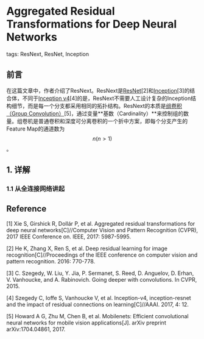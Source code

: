 # Aggregated Residual Transformations for Deep Neural Networks

tags: ResNext, ResNet, Inception

## 前言

在这篇文章中，作者介绍了ResNext。ResNext是[ResNet]()[2]和[Inception](https://senliuy.gitbooks.io/advanced-deep-learning/content/di-yi-zhang-ff1a-jing-dian-wang-luo/going-deeper-with-convolutions.html)[3]的结合体，不同于[Inception v4](https://senliuy.gitbooks.io/advanced-deep-learning/content/di-yi-zhang-ff1a-jing-dian-wang-luo/di-yi-zhang-ff1a-jing-dian-wang-luo/deep-residual-learning-for-image-recognition.html)[4]的是，ResNext不需要人工设计复杂的Inception结构细节，而是每一个分支都采用相同的拓扑结构。ResNext的本质是[组卷积（Group Convolution）](https://senliuy.gitbooks.io/advanced-deep-learning/content/di-yi-zhang-ff1a-jing-dian-wang-luo/di-yi-zhang-ff1a-jing-dian-wang-luo/di-yi-zhang-ff1a-jing-dian-wang-luo/mobilenetxiang-jie.html)[5]，通过变量**基数（Cardinality）**来控制组的数量。组卷机是普通卷积和深度可分离卷积的一个折中方案，即每个分支产生的Feature Map的通道数为$$n (n>1)$$。

## 1. 详解

### 1.1 从全连接网络讲起



## Reference

[1] Xie S, Girshick R, Dollár P, et al. Aggregated residual transformations for deep neural networks[C]//Computer Vision and Pattern Recognition (CVPR), 2017 IEEE Conference on. IEEE, 2017: 5987-5995.

\[2\] He K, Zhang X, Ren S, et al. Deep residual learning for image recognition\[C\]//Proceedings of the IEEE conference on computer vision and pattern recognition. 2016: 770-778.

\[3\] C. Szegedy, W. Liu, Y. Jia, P. Sermanet, S. Reed, D. Anguelov, D. Erhan, V. Vanhoucke, and A. Rabinovich. Going deeper with convolutions. In CVPR, 2015.

[4] Szegedy C, Ioffe S, Vanhoucke V, et al. Inception-v4, inception-resnet and the impact of residual connections on learning[C]//AAAI. 2017, 4: 12.

[5] Howard A G, Zhu M, Chen B, et al. Mobilenets: Efficient convolutional neural networks for mobile vision applications\[J\]. arXiv preprint arXiv:1704.04861, 2017.


